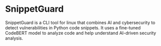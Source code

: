 # SnippetGuard
SnippetGuard is a CLI tool for linux that combines AI and cybersecurity to detect vulnerabilities in Python code snippets. It uses a fine-tuned CodeBERT model to analyze code and help understand AI-driven security analysis.
